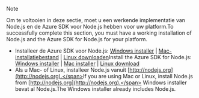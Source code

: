 
> [!NOTE]
> <span data-ttu-id="dbbd0-101">Om te voltooien in deze sectie, moet u een werkende implementatie van Node.js en de Azure SDK voor Node.js hebben voor uw platform.</span><span class="sxs-lookup"><span data-stu-id="dbbd0-101">To successfully complete this section, you must have a working installation of Node.js and the Azure SDK for Node.js for your platform.</span></span>
> 
> * <span data-ttu-id="dbbd0-102">Installeer de Azure SDK voor Node.js: [Windows installer](http://go.microsoft.com/fwlink/?LinkId=254279) | [Mac-installatiebestand](http://go.microsoft.com/fwlink/?LinkId=253471) | [Linux downloaden](http://go.microsoft.com/fwlink/?LinkId=253472)</span><span class="sxs-lookup"><span data-stu-id="dbbd0-102">Install the Azure SDK for Node.js: [Windows installer](http://go.microsoft.com/fwlink/?LinkId=254279) | [Mac installer](http://go.microsoft.com/fwlink/?LinkId=253471) | [Linux download](http://go.microsoft.com/fwlink/?LinkId=253472)</span></span>
> * <span data-ttu-id="dbbd0-103">Als u Mac- of Linux, installeer Node.js vanuit [http://nodejs.org](http://nodejs.org).</span><span class="sxs-lookup"><span data-stu-id="dbbd0-103">If you are using Mac or Linux, install Node.js from [http://nodejs.org](http://nodejs.org).</span></span> <span data-ttu-id="dbbd0-104">Windows installer bevat al Node.js.</span><span class="sxs-lookup"><span data-stu-id="dbbd0-104">The Windows installer already includes Node.js.</span></span>
> 
> 
